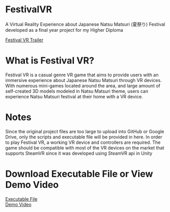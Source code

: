 # FestivalVR
 A Virtual Reality Experience about Japanese Natsu Matsuri (夏祭り) Festival developed as a final year project for my Higher Diploma  
   
 [Festival VR Trailer](https://youtu.be/Wc8P8sQD--o)
 
# What is Festival VR?
 Festival VR is a casual genre VR game that aims to provide users with an immersive experience about Japanese Natsu Matsuri through VR devices. With numerous mini-games located around the area, and large amount of self-created 3D models modeled in Natsu Matsuri theme, users can experience Natsu Matsuri festival at their home with a VR device.
 
# Notes
 Since the original project files are too large to upload into GitHub or Google Drive, only the scripts and executable file will be provided in here. In order to play Festival VR, a working VR device and controllers are required. The game should be compatible with most of the VR devices on the market that supports SteamVR since it was developed using SteamVR api in Unity

# Download Executable File or View Demo Video
[Executable File](https://drive.google.com/file/d/14z5Bazek0jrc-hCHxsUjKTr7j89LO1rU/view?usp=sharing)  
[Demo Video](https://youtu.be/GPAGxKVH-Ng)
